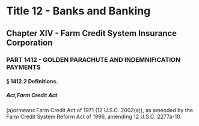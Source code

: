 
# Title 12 - Banks and Banking
## Chapter XIV - Farm Credit System Insurance Corporation
### PART 1412 - GOLDEN PARACHUTE AND INDEMNIFICATION PAYMENTS
#### § 1412.2 Definitions.
##### Act,Farm Credit Act

(a)ormeans Farm Credit Act of 1971 (12 U.S.C. 2002(a)), as amended by the Farm Credit System Reform Act of 1996, amending 12 U.S.C. 2277a-10.
